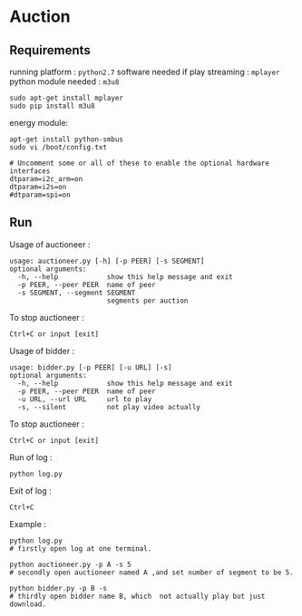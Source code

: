 # Auction

## Requirements

running platform : `python2.7`
software needed if play streaming : `mplayer`
python module needed : `m3u8`

```
sudo apt-get install mplayer
sudo pip install m3u8
```

energy module:
```
apt-get install python-smbus
sudo vi /boot/config.txt
```
```
# Uncomment some or all of these to enable the optional hardware interfaces
dtparam=i2c_arm=on
dtparam=i2s=on
#dtparam=spi=on
```

## Run

Usage of auctioneer :
```
usage: auctioneer.py [-h] [-p PEER] [-s SEGMENT]
optional arguments:
  -h, --help            show this help message and exit
  -p PEER, --peer PEER  name of peer
  -s SEGMENT, --segment SEGMENT
                        segments per auction
```
To stop auctioneer : 
```
Ctrl+C or input [exit]
```

Usage of bidder : 
```
usage: bidder.py [-p PEER] [-u URL] [-s]
optional arguments:
  -h, --help            show this help message and exit
  -p PEER, --peer PEER  name of peer
  -u URL, --url URL     url to play
  -s, --silent          not play video actually
```
To stop auctioneer : 
```
Ctrl+C or input [exit]
```

Run of log :
```
python log.py
```
Exit of log :
```
Ctrl+C
```

Example :

```
python log.py
# firstly open log at one terminal.
```
```
python auctioneer.py -p A -s 5
# secondly open auctioneer named A ,and set number of segment to be 5.
```

```
python bidder.py -p B -s
# thirdly open bidder name B, which  not actually play but just download.
```


